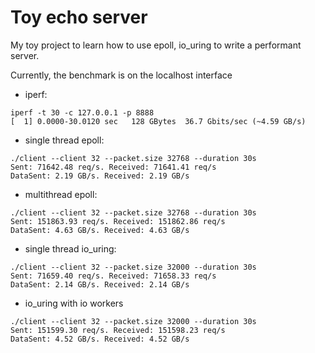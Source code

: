 # Toy echo server

My toy project to learn how to use epoll, io_uring to write a performant server.

Currently, the benchmark is on the localhost interface
- iperf:
```
iperf -t 30 -c 127.0.0.1 -p 8888
[  1] 0.0000-30.0120 sec   128 GBytes  36.7 Gbits/sec (~4.59 GB/s)
```

- single thread epoll:
```
./client --client 32 --packet.size 32768 --duration 30s
Sent: 71642.48 req/s. Received: 71641.41 req/s
DataSent: 2.19 GB/s. Received: 2.19 GB/s
```

- multithread epoll:
```
./client --client 32 --packet.size 32768 --duration 30s
Sent: 151863.93 req/s. Received: 151862.86 req/s
DataSent: 4.63 GB/s. Received: 4.63 GB/s
```

- single thread io_uring:
```
./client --client 32 --packet.size 32000 --duration 30s
Sent: 71659.40 req/s. Received: 71658.33 req/s
DataSent: 2.14 GB/s. Received: 2.14 GB/s
```

- io_uring with io workers
```
./client --client 32 --packet.size 32000 --duration 30s
Sent: 151599.30 req/s. Received: 151598.23 req/s
DataSent: 4.52 GB/s. Received: 4.52 GB/s
```
